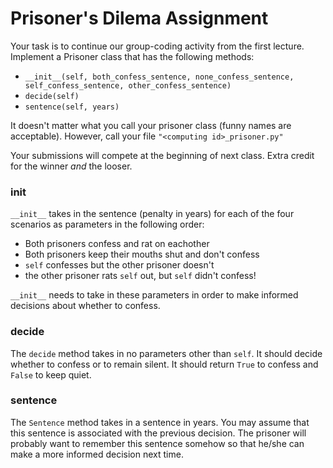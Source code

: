 # Prisoner's Dilema Assignment

Your task is to continue our group-coding activity from the first lecture. 
Implement a Prisoner class that has the following methods:

 - `__init__(self, both_confess_sentence, none_confess_sentence, self_confess_sentence, other_confess_sentence)`
 - `decide(self)`
 - `sentence(self, years)`
 
It doesn't matter what you call your prisoner class (funny names are acceptable).
However, call your file `"<computing id>_prisoner.py"`

Your submissions will compete at the beginning of next class. Extra credit for the winner *and* the looser.
 
 ### __init__
 
`__init__` takes in the sentence (penalty in years) for each of the four scenarios as parameters in the following order:

 - Both prisoners confess and rat on eachother
 - Both prisoners keep their mouths shut and don't confess
 - `self` confesses but the other prisoner doesn't
 - the other prisoner rats `self` out, but `self` didn't confess!
 
`__init__` needs to take in these parameters in order to make informed decisions about whether  to confess.

### decide

The `decide` method takes in no parameters other than `self`. It should decide whether to confess or to remain silent. 
It should return `True` to confess and `False` to keep quiet.

### sentence

The `Sentence` method takes in a sentence in years. You may assume that this sentence is associated with the previous decision.
The prisoner will probably want to remember this sentence somehow so that he/she can make a more informed decision next time.
